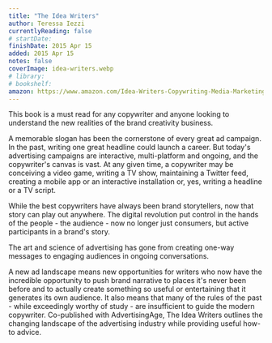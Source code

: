 ```yaml
---
title: "The Idea Writers"
author: Teressa Iezzi
currentlyReading: false
# startDate:
finishDate: 2015 Apr 15
added: 2015 Apr 15
notes: false
coverImage: idea-writers.webp
# library: 
# bookshelf:
amazon: https://www.amazon.com/Idea-Writers-Copywriting-Media-Marketing/dp/0230613888
---
```


This book is a must read for any copywriter and anyone looking to understand the new realities of the brand creativity business.

A memorable slogan has been the cornerstone of every great ad campaign. In the past, writing one great headline could launch a career. But today's advertising campaigns are interactive, multi-platform and ongoing, and the copywriter's canvas is vast. At any given time, a copywriter may be conceiving a video game, writing a TV show, maintaining a Twitter feed, creating a mobile app or an interactive installation or, yes, writing a headline or a TV script.

While the best copywriters have always been brand storytellers, now that story can play out anywhere. The digital revolution put control in the hands of the people - the audience - now no longer just consumers, but active participants in a brand's story.

The art and science of advertising has gone from creating one-way messages to engaging audiences in ongoing conversations.

A new ad landscape means new opportunities for writers who now have the incredible opportunity to push brand narrative to places it's never been before and to actually create something so useful or entertaining that it generates its own audience. It also means that many of the rules of the past - while exceedingly worthy of study - are insufficient to guide the modern copywriter. Co-published with AdvertisingAge, The Idea Writers outlines the changing landscape of the advertising industry while providing useful how-to advice.  
